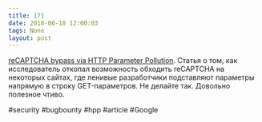 ```yaml
---
title: 171
date: 2018-06-18 12:00:03
tags: None
layout: post
---
```


[reCAPTCHA bypass via HTTP Parameter Pollution](https://andresriancho.com/recaptcha-bypass-via-http-parameter-pollution/). Статья о том, как исследователь откопал возможность обходить reCAPTCHA на некоторых сайтах, где ленивые разработчики подставляют параметры напрямую в строку GET-параметров. Не делайте так. Довольно полезное чтиво.

#security #bugbounty #hpp #article #Google
